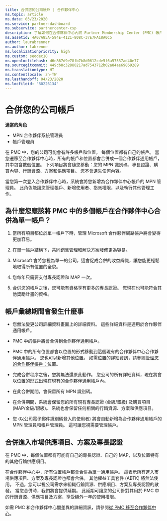 ```yaml
---
title: 合併您的公司帳戶 | 合作夥伴中心
ms.topic: article
ms.date: 03/23/2020
ms.service: partner-dashboard
ms.subservice: partnercenter-csp
description: 了解如何在合作夥伴中心內將 Partner Membership Center (PMC) 帳戶合併成一個帳戶。 此程序適用於從 PMC 移轉至合作夥伴中心。
ms.assetid: 4A07A85A-594E-4121-808C-37E7FA18A0C5
author: laurabrenner
ms.author: labrenne
ms.localizationpriority: high
ms.custom: seodec18
ms.openlocfilehash: d6e867d9e78fb7b8d0612cde5f6a57537ad40e77
ms.sourcegitcommit: 449cb8c32880217ad7543712b02a84ae69869289
ms.translationtype: HT
ms.contentlocale: zh-TW
ms.lasthandoff: 04/23/2020
ms.locfileid: "80226134"
---
```

# <a name="consolidate-your-company-accounts"></a>合併您的公司帳戶

**適當的角色**

- MPN 合作夥伴系統管理員
- 帳戶管理員

在 PMC 中，您的公司可能會有許多帳戶和位置。 每個位置都有自己的帳戶。 當您遷移至合作夥伴中心時，所有的帳戶和位置都會合併成一個合作夥伴通用帳戶，其中包含數個位置。 下列項目將會隨您移動：您的 MPN 識別碼、專長認證、購買內容、行銷資源、方案和供應項目。 您不會遺失任何內容。

當您第一次登入合作夥伴中心時，系統會將您新增為合作夥伴中心帳戶的 MPN 管理員。 此角色能讓您管理帳戶、新增使用者、指派權限，以及執行其他管理工作。

## <a name="why-should-you-consolidate-your-multiple-accounts-in-pmc-into-one-account-in-partner-center"></a>為什麼您應該將 PMC 中的多個帳戶在合作夥伴中心合併為單一帳戶？

1. 當所有項目都位於單一帳戶下時，管理 Microsoft 合作夥伴網路帳戶將會變得更加容易。

2. 在單一帳戶結構下，共同銷售管理和解決方案發佈更為容易。

3. Microsoft 會將您視為單一的公司，這會促成合併的收益辨識，讓您能更輕鬆地取得所有位置的全貌。  

4. 您每年只需要支付專長認證和 MAP 一次。

5. 合併您的帳戶之後，您可能有資格享有更多的專長認證。 您現在也可能符合其他獎勵計畫的資格。


## <a name="what-happens-during-consolidation-of-accounts"></a>帳戶彙總期間會發生什麼事

- 您無法變更公司詳細資料畫面上的詳細資料。 這些詳細資料是適用於合作夥伴通用帳戶。 

- PMC 中的帳戶將會合併到合作夥伴通用帳戶。

- PMC 中的所有位置都會以位置的形式移動到這個現有的合作夥伴中心合作夥伴通用帳戶。 您也可以新增其他位置。 如需位置的詳細資訊，請參閱[管理您的合作夥伴帳戶：位置](manage-locations.md)。

- 完成合併程序之後，您將無法還原此動作。 您公司的所有詳細資料，現在將會以位置的形式出現在現有的合作夥伴通用帳戶內。 

- 在此合併期間，會保留所有 MPN 識別碼。

- 在合併期間，系統會保留您的所有現有專長認證 (金級/銀級) 及購買項目 (MAP/金級/銀級)。 系統也會保留任何相關的行銷資源、方案和供應項目。

- 您 (以公司電子郵件識別碼登入的使用者) 將會自動新增為合作夥伴通用帳戶的 MPN 管理員和帳戶管理員。 這可讓您視需要管理帳戶。

## <a name="consolidating-your-go-to-market-offers-programs-and-competencies"></a>合併進入市場供應項目、方案及專長認證

在 PMC 中，每個位置都有可能有自己的專長認證、自己的 MAP，以及位置特有的其他行銷供應項目。

在合作夥伴中心中，所有位置帳戶都會合併為單一通用帳戶。 這表示所有進入市場供應項目、方案及專長認證也都會合併。 其他權益工具套件 (ABTK) 將無法使用。 不過，您可以視公司需求來組織行銷資源、供應項目、方案及專長認證的散發。 當您合併時，我們將會提供延期。 此延期可讓您的公司針對其用於 PMC 中的行銷資源、供應項目及方案，享受額外一年的使用權限。

如需 PMC 和合作夥伴中心間差異的詳細資訊，請參閱[從 PMC 移至合作夥伴中心](guide-to-migration.md)。

